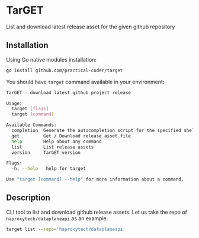 # TarGET

List and download latest release asset for the given github repository

## Installation

Using Go native modules installation:

```bash
go install github.com/practical-coder/target
```

You should have `target` command available in your environment:

```bash
TarGET - download latest github project release

Usage:
  target [flags]
  target [command]

Available Commands:
  completion  Generate the autocompletion script for the specified shell
  get         Get / Download release asset file
  help        Help about any command
  list        List release assets
  version     TarGET version

Flags:
  -h, --help   help for target

Use "target [command] --help" for more information about a command.
```

## Description

CLI tool to list and download github release assets.
Let us take the repo of `haproxytech/dataplaneapi` as an example.

```bash
target list --repo='haproxytech/dataplaneapi'
```
